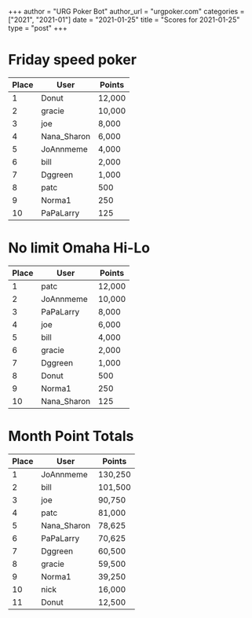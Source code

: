 +++
author = "URG Poker Bot"
author_url = "urgpoker.com"
categories = ["2021", "2021-01"]
date = "2021-01-25"
title = "Scores for 2021-01-25"
type = "post"
+++
# Friday speed poker

| Place | User | Points |
|-------|------|--------|
| 1 | Donut | 12,000 |
| 2 | gracie | 10,000 |
| 3 | joe | 8,000 |
| 4 | Nana_Sharon | 6,000 |
| 5 | JoAnnmeme | 4,000 |
| 6 | bill | 2,000 |
| 7 | Dggreen | 1,000 |
| 8 | patc | 500 |
| 9 | Norma1 | 250 |
| 10 | PaPaLarry | 125 |

# No limit Omaha Hi-Lo

| Place | User | Points |
|-------|------|--------|
| 1 | patc | 12,000 |
| 2 | JoAnnmeme | 10,000 |
| 3 | PaPaLarry | 8,000 |
| 4 | joe | 6,000 |
| 5 | bill | 4,000 |
| 6 | gracie | 2,000 |
| 7 | Dggreen | 1,000 |
| 8 | Donut | 500 |
| 9 | Norma1 | 250 |
| 10 | Nana_Sharon | 125 |

# Month Point Totals

| Place | User | Points |
|-------|------|--------|
| 1 | JoAnnmeme | 130,250 |
| 2 | bill | 101,500 |
| 3 | joe | 90,750 |
| 4 | patc | 81,000 |
| 5 | Nana_Sharon | 78,625 |
| 6 | PaPaLarry | 70,625 |
| 7 | Dggreen | 60,500 |
| 8 | gracie | 59,500 |
| 9 | Norma1 | 39,250 |
| 10 | nick | 16,000 |
| 11 | Donut | 12,500 |

